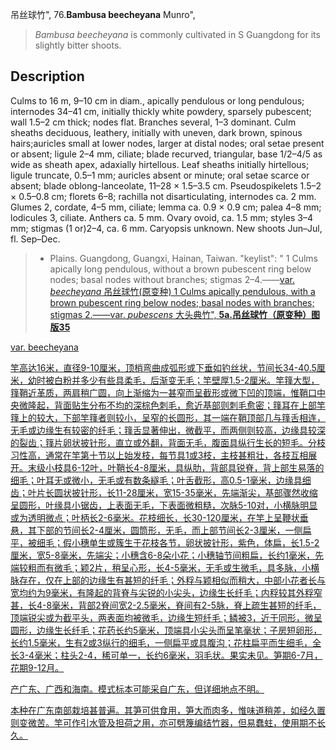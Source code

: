 吊丝球竹",
76.**Bambusa beecheyana** Munro",

> *Bambusa beecheyana* is commonly cultivated in S Guangdong for its slightly bitter shoots.

## Description
Culms to 16 m, 9–10 cm in diam., apically pendulous or long pendulous; internodes 34–41 cm, initially thickly white powdery, sparsely pubescent; wall 1.5–2 cm thick; nodes flat. Branches several, 1–3 dominant. Culm sheaths deciduous, leathery, initially with uneven, dark brown, spinous hairs;auricles small at lower nodes, larger at distal nodes; oral setae present or absent; ligule 2–4 mm, ciliate; blade recurved, triangular, base 1/2–4/5 as wide as sheath apex, adaxially hirtellous. Leaf sheaths initially hirtellous; ligule truncate, 0.5–1 mm; auricles absent or minute; oral setae scarce or absent; blade oblong-lanceolate, 11–28 × 1.5–3.5 cm. Pseudospikelets 1.5–2 × 0.5–0.8 cm; florets 6–8; rachilla not disarticulating, internodes ca. 2 mm. Glumes 2, cordate, 4–5 mm, ciliate; lemma ca. 0.9 × 0.9 cm; palea 4–8 mm; lodicules 3, ciliate. Anthers ca. 5 mm. Ovary ovoid, ca. 1.5 mm; styles 3–4 mm; stigmas (1 or)2–4, ca. 6 mm. Caryopsis unknown. New shoots Jun–Jul, fl. Sep–Dec.

> * Plains. Guangdong, Guangxi, Hainan, Taiwan.
  "keylist": "
1 Culms apically long pendulous, without a brown pubescent ring below nodes; basal nodes without branches; stigmas 2–4.——<a href='/info/Bambusa beecheyana var. beecheyana?t=foc'>var. *beecheyana* 吊丝球竹(原变种)
1 Culms apically pendulous, with a brown pubescent ring below nodes; basal nodes with branches; stigmas 2.——<a href='/info/Bambusa beecheyana var. pubescens?t=foc'>var. *pubescens* 大头典竹",
**5a.吊丝球竹（原变种）图版35**

var. beecheyana

竿高达16米，直径9-10厘米，顶梢弯曲成弧形或下垂如钓丝状，节间长34-40.5厘米，幼时被白粉并多少有些具柔毛，后渐变无毛；竿壁厚1.5-2厘米。竿箨大型，箨鞘近革质，两肩稍广圆，向上渐缩为一甚窄而呈截形或微下凹的顶端，惟鞘口中央微隆起，背面贴生分布不均的深棕色刺毛，愈近基部则刺毛愈密；箨耳在上部竿箨上的较大，下部竿箨者则较小，呈窄的长圆形，其一端在鞘顶部几与箨舌相连，无毛或边缘生有较密的纤毛；箨舌显著伸出，微截平，而两侧则较高，边缘具较深的裂齿；箨片卵状披针形，直立或外翻，背面无毛，腹面具纵行生长的短毛。分枝习性高，通常在竿第十节以上始发枝，每节具1或3枝，主枝甚粗壮，各枝互相展开。末级小枝具6-12叶，叶鞘长4-8厘米，具纵肋，背部具锐脊，背上部生易落的细毛；叶耳无或微小，无毛或有数条繸毛；叶舌截形，高0.5-1毫米，边缘具细齿；叶片长圆状披针形，长11-28厘米，宽15-35毫米，先端渐尖，基部骤然收缩呈圆形，叶缘具小锯齿，上表面无毛，下表面微粗糙，次脉5-10对，小横脉明显或为透明微点；叶柄长2-6毫米。花枝细长，长30-120厘米，在竿上呈鞭状垂悬，其下部的节间长2-4厘米，圆筒形，无毛，而上部节间长2-3厘米，一侧扁平，被细毛；假小穗单生或簇生于花枝各节，卵状披针形，紫色，体扁，长1.5-2厘米，宽5-8毫米，先端尖；小穗含6-8朵小花；小穗轴节间粗扁，长约1毫米，先端较粗而有微毛；颖2片，稍呈心形，长4-5毫米，无毛或生微毛，具多脉，小横脉存在，仅在上部的边缘生有甚短的纤毛；外稃与颖相似而稍大，中部小花者长与宽均约为9毫米，有隆起的背脊与尖锐的小尖头，边缘生长纤毛；内稃较其外稃窄甚，长4-8毫米，背部2脊间宽2-2.5毫米，脊间有2-5脉，脊上疏生甚短的纤毛，顶端锐尖或为截平头，两表面均被微毛，边缘生短纤毛；鳞被3，近于同形，微呈圆形，边缘生长纤毛；花药长约5毫米，顶端具小尖头而呈笔毫状；子房短卵形，长约1.5毫米，生有2或3纵行的细毛，一侧扁平或具腹沟；花柱扁平而生细毛，全长3-4毫米；柱头2-4，稀可单一，长约6毫米，羽毛状。果实未见。笋期6-7月，花期9-12月。

产广东、广西和海南。模式标本可能采自广东，但详细地点不明。

本种在广东南部栽培甚普遍。其笋可供食用，笋大而肉多，惟味道稍差，如经久置则变微苦。竿可作引水管及担荷之用，亦可劈篾编结竹器，但易蠢蛀，使用期不长久。

